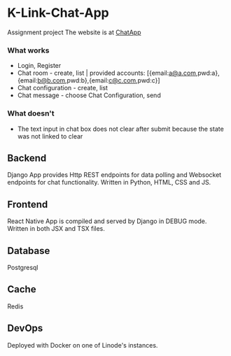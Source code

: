 # K-Link-Chat-App
Assignment project
The website is at [ChatApp](http://htetsell.com)

### What works
- Login, Register
- Chat room - create, list | provided accounts: [{email:a@a.com,pwd:a},{email:b@b.com,pwd:b},{email:c@c.com,pwd:c}]
- Chat configuration - create, list
- Chat message - choose Chat Configuration, send

### What doesn't
- The text input in chat box does not clear after submit because the state was not linked to clear

## Backend
Django App provides Http REST endpoints for data polling and Websocket endpoints for chat functionality. Written 
in Python, HTML, CSS and JS.

## Frontend
React Native App is compiled and served by Django in DEBUG mode. Written in both JSX and TSX files.

## Database
Postgresql

## Cache
Redis

## DevOps
Deployed with Docker on one of Linode's instances.
